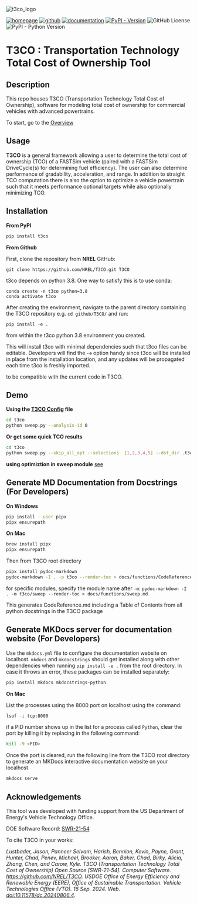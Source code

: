 
![t3co_logo](https://github.com/user-attachments/assets/60623b62-57de-4475-b839-d7eb39405185)

[![homepage](https://img.shields.io/badge/homepage-t3co-blue)](https://www.nrel.gov/transportation/t3co.html) [![github](https://img.shields.io/badge/github-t3co-blue.svg)](https://github.com/NREL/T3CO) [![documentation](https://img.shields.io/badge/documentation-t3co-blue.svg)](https://nrel.github.io/T3CO/) [![PyPI - Version](https://img.shields.io/pypi/v/t3co)](https://pypi.org/project/t3co/) ![GitHub License](https://img.shields.io/github/license/NREL/T3CO) ![PyPI - Python Version](https://img.shields.io/pypi/pyversions/t3co) 


# **T3CO** : Transportation Technology Total Cost of Ownership Tool
## Description

This repo houses T3CO (Transportation Technology Total Cost of Ownership), software for modeling total cost of ownership for commercial vehicles with advanced powertrains.

To start, go to the [Overview](https://github.com/NREL/T3CO/blob/264a730de942671eb2345a5afca7e1afd6d67666/docs/T3CO_Overview.md)

## Usage

**T3CO** is a general framework allowing a user to determine the total cost of ownership (TCO) of a FASTSim vehicle (paired with a FASTSim DriveCycle(s) for determining fuel efficiency). The user can also determine performance of gradability, acceleration, and range. In addition to straight TCO computation there is also the option to optimize a vehicle powertrain such that it meets performance optional targets while also optionally minimizing TCO.

## Installation
**From PyPI**
```bash
pip install t3co
```

**From Github**

First, clone the repository from **NREL** GitHub:

    git clone https://github.com/NREL/T3CO.git T3CO

t3co depends on python 3.8. One way to satisfy this is to use conda:

    conda create -n t3co python=3.8
    conda activate t3co

After creating the environment, navigate to the parent directory containing the T3CO repository e.g. `cd github/T3CO/` and run:

    pip install -e .

from within the t3co python 3.8 environment you created.  

This will install t3co with minimal dependencies such that t3co files can be editable. Developers will find the `-e` option handy since t3co will be installed in place from the installation location, and any updates will be propagated each time t3co is freshly imported.  

to be compatible with the current code in T3CO.

## Demo
**Using the [T3CO Config](https://github.com/NREL/T3CO/blob/c3df6421033cef7d35b7d7cd575ab94e85fcd9a9/t3co/resources/T3COConfig.csv) file**

```bash
cd t3co
python sweep.py --analysis-id 0
```

**Or get some quick TCO results**

```bash
cd t3co
python sweep.py --skip_all_opt --selections  [1,2,3,4,5] --dst_dir .t3co_results/demodata
```


**using optimiztion in sweep module** [see](https://github.com/NREL/T3CO/blob/master/docs/optimization.md#optimization-from-sweep-module-)

## Generate MD Documentation from Docstrings (For Developers)
**On Windows**

```bash
pip install --user pipx
pipx ensurepath
```

**On Mac**
```bash
brew install pipx
pipx ensurepath
```

Then from T3CO root directory
```bash
pipx install pydoc-markdown
pydoc-markdown -I . -p t3co --render-toc > docs/functions/CodeReference.md
```
for specific modules, specify the module name after `-m`:
`pydoc-markdown -I . -m t3co/sweep --render-toc > docs/functions/sweep.md`

This generates CodeReference.md including a Table of Contents from all python docstrings in the T3CO package

## Generate MKDocs server for documentation website  (For Developers)
Use the `mkdocs.yml` file to configure the documentation website on localhost. `mkdocs` and `mkdocstrings` should get installed along with other dependencies when running `pip install -e .` from the root directory. In case it throws an error, these packages can be installed separately:
```bash
pip install mkdocs mkdocstrings-python
```
**On Mac**

List the processes using the 8000 port on localhost using the command:
```bash
lsof -i tcp:8000
```
if a PID number shows up in the list for a process called `Python`, clear the port by killing it by replacing <PID> in the following command: 
```bash
kill -9 <PID>
```
Once the port is cleared, run the following line from the T3CO root directory to generate an MKDocs interactive documentation website on your localhost
```bash
mkdocs serve
```

## Acknowledgements
This tool was developed with funding support from the US Department of Energy's Vehicle Technology Office. 

DOE Software Record: [SWR-21-54](https://doi.org/10.11578/dc.20240806.4)

To cite T3CO in your works:

*Lustbader, Jason, Panneer Selvam, Harish, Bennion, Kevin, Payne, Grant, Hunter, Chad, Penev, Michael, Brooker, Aaron, Baker, Chad, Birky, Alicia, Zhang, Chen, and Carow, Kyle. T3CO (Transportation Technology Total Cost of Ownership) Open Source [SWR-21-54]. Computer Software. https://github.com/NREL/T3CO. USDOE Office of Energy Efficiency and Renewable Energy (EERE), Office of Sustainable Transportation. Vehicle Technologies Office (VTO). 16 Sep. 2024. Web. [doi:10.11578/dc.20240806.4](https://www.osti.gov/doecode/biblio/123748).*
